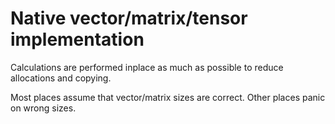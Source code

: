 # Native vector/matrix/tensor implementation

Calculations are performed inplace as much as possible to reduce allocations and copying.

Most places assume that vector/matrix sizes are correct. Other places panic on wrong sizes. 